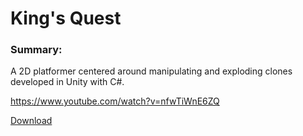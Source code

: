 # King's Quest

### Summary:

A 2D platformer centered around manipulating and exploding clones developed in Unity with C#.

https://www.youtube.com/watch?v=nfwTiWnE6ZQ

[Download](https://haydenmcfarland.github.io/haydenmcfarland/downloads/kq.zip)
